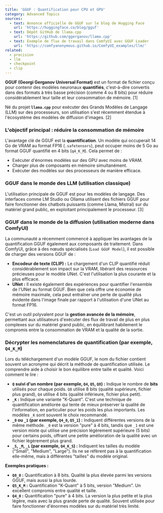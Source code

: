 ```yaml
---
title: 'GGUF : Quantification pour CPU et GPU'
category: Advanced Topics
sources:
  - text: Annonce officielle de GGUF sur le blog de Hugging Face
    url: 'https://huggingface.co/blog/gguf'
  - text: Dépôt GitHub de llama.cpp
    url: 'https://github.com/ggerganov/llama.cpp'
  - text: Exemple de flux de travail dans ComfyUI avec GGUF Loader
    url: 'https://comfyanonymous.github.io/ComfyUI_examples/llm/'
related:
  - precision
  - llm
  - checkpoint
  - clip
---
```


**GGUF (Georgi Gerganov Universal Format)** est un format de fichier conçu pour contenir des modèles neuronaux **quantifiés**, c'est-à-dire convertis dans des formats à très basse précision (comme 4 ou 8 bits) pour réduire considérablement leur taille et leur consommation de mémoire. [1]

Né du projet **`llama.cpp`** pour exécuter des Grands Modèles de Langage (LLM) sur des processeurs, son utilisation s'est récemment étendue à l'écosystème des modèles de diffusion d'images. [2]

### L'objectif principal : réduire la consommation de mémoire

L'avantage clé de GGUF est la **quantification**. Un modèle qui occuperait 14 Go de VRAM au format FP16 (`.safetensors`), peut occuper moins de 5 Go au format GGUF quantifié en 4 bits (`q4_K_M`). Cela permet de :
- Exécuter d'énormes modèles sur des GPU avec moins de VRAM.
- Charger plus de composants en mémoire simultanément.
- Exécuter des modèles sur des processeurs de manière efficace.

### GGUF dans le monde des LLM (utilisation classique)

L'utilisation principale de GGUF est pour les modèles de langage. Des interfaces comme LM Studio ou Ollama utilisent des fichiers GGUF pour faire fonctionner des chatbots puissants (comme Llama, Mistral) sur du matériel grand public, en exploitant principalement le processeur. [3]

### GGUF dans le monde de la diffusion (utilisation moderne dans ComfyUI)

La communauté a récemment commencé à appliquer les avantages de la quantification GGUF également aux composants de traitement. Dans ComfyUI, grâce à des nœuds spécialisés (`Load GGUF Model`), il est possible de charger des versions GGUF de :
- **Encodeur de texte (CLIP) :** Le chargement d'un CLIP quantifié réduit considérablement son impact sur la VRAM, libérant des ressources précieuses pour le modèle UNet. C'est l'utilisation la plus courante et la plus efficace.
- **UNet :** Il existe également des expériences pour quantifier l'ensemble de l'UNet au format GGUF. Bien que cela offre une économie de mémoire maximale, cela peut entraîner une perte de qualité plus évidente dans l'image finale par rapport à l'utilisation d'une UNet au format FP16.

C'est un outil polyvalent pour la **gestion avancée de la mémoire**, permettant aux utilisateurs d'exécuter des flux de travail de plus en plus complexes sur du matériel grand public, en équilibrant habilement le compromis entre la consommation de VRAM et la qualité de la sortie.

### Décrypter les nomenclatures de quantification (par exemple, `Q4_K_M`)

Lors du téléchargement d'un modèle GGUF, le nom du fichier contient souvent un acronyme qui décrit la méthode de quantification utilisée. Le comprendre aide à choisir le bon équilibre entre taille et qualité. Voici comment le lire :

- **`Q` suivi d'un nombre (par exemple, `Q4`, `Q5`, `Q8`) :** Indique le nombre de **bits** utilisés pour chaque poids. `Q8` utilise 8 bits (qualité supérieure, fichier plus grand), `Q4` utilise 4 bits (qualité inférieure, fichier plus petit).
- **`_K` :** Indique une variante "K-Quant". C'est une technique de quantification améliorée qui tente de mieux préserver la qualité de l'information, en particulier pour les poids les plus importants. Les modèles `_K` sont souvent le choix recommandé.
- **`_0` ou `_1` (par exemple, `Q4_0`, `Q5_1`) :** Indiquent différentes versions de la même méthode. `_0` est la version "pure" à 4 bits, tandis que `_1` est une version mixte qui utilise une précision légèrement supérieure (5 bits) pour certains poids, offrant une petite amélioration de la qualité avec un fichier légèrement plus grand.
- **`_S`, `_M`, `_L` (par exemple, `Q4_K_S`) :** Indiquent les tailles du modèle ("Small", "Medium", "Large"). Ils ne se réfèrent pas à la quantification elle-même, mais à différentes "tailles" du modèle original.

**Exemples pratiques :**
- **`Q8_0` :** Quantification à 8 bits. Qualité la plus élevée parmi les versions GGUF, mais aussi la plus lourde.
- **`Q5_K_M` :** Quantification "K-Quant" à 5 bits, version "Medium". Un excellent compromis entre qualité et taille.
- **`Q4_0` :** Quantification "pure" à 4 bits. La version la plus petite et la plus légère, mais avec la plus grande perte de qualité. Souvent utilisée pour faire fonctionner d'énormes modèles sur du matériel très limité.
